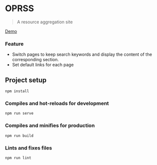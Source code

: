 # OPRSS
> A resource aggregation site

[Demo](https://lwangit.github.io/OPRSS)

### Feature

- Switch pages to keep search keywords and display the content of the corresponding section.
- Set default links for each page

## Project setup
```
npm install
```

### Compiles and hot-reloads for development
```
npm run serve
```

### Compiles and minifies for production
```
npm run build
```

### Lints and fixes files
```
npm run lint
```